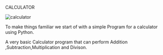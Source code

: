 CALCULATOR




![calculator](https://www.lpl.com/content/dam/lpl-www/images/Article_Page/ARTICLE-calculator-image-680x500.jpg)

To make things familiar we start of with a simple Program for a calculator using Python.

A very basic Calculator program that can perform Addition ,Subtraction,Multiplication and Divison.





